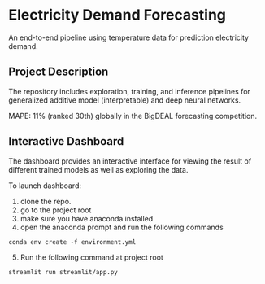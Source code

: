 # Electricity Demand Forecasting

An end-to-end pipeline using temperature data for prediction electricity demand.


## Project Description

The repository includes exploration, training, and inference pipelines for generalized additive model (interpretable) and deep neural networks.

MAPE: 11% (ranked 30th) globally in the BigDEAL forecasting competition.

## Interactive Dashboard
The dashboard provides an interactive interface for viewing the result of different trained models as well as exploring the data.

To launch dashboard:

1. clone the repo.
2. go to the project root
3. make sure you have anaconda installed
4. open the anaconda prompt and run the following commands
```
conda env create -f environment.yml
```

 5. Run the following command at project root

```
streamlit run streamlit/app.py
```